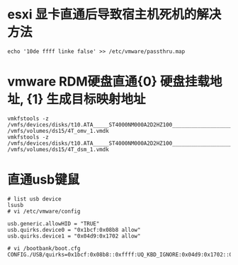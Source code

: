 # esxi 显卡直通后导致宿主机死机的解决方法
```shell
echo '10de ffff linke false' >> /etc/vmware/passthru.map
```

# vmware RDM硬盘直通{0} 硬盘挂载地址, {1} 生成目标映射地址
```shell
vmkfstools -z /vmfs/devices/disks/t10.ATA_____ST4000NM000A2D2HZ100_________________________________WS213MF7 /vmfs/volumes/ds15/4T_omv_1.vmdk
vmkfstools -z /vmfs/devices/disks/t10.ATA_____ST4000NM000A2D2HZ100_________________________________WS21R4S8 /vmfs/volumes/ds15/4T_dsm_1.vmdk
```

# 直通usb键鼠
```shell
# list usb device
lsusb
# vi /etc/vmware/config

usb.generic.allowHID = "TRUE"
usb.quirks.device0 = "0x1bcf:0x08b8 allow"
usb.quirks.device1 = "0x04d9:0x1702 allow"

# vi /bootbank/boot.cfg
CONFIG./USB/quirks=0x1bcf:0x08b8::0xffff:UQ_KBD_IGNORE:0x04d9:0x1702::0xffff:UQ_KBD_IGNORE
```